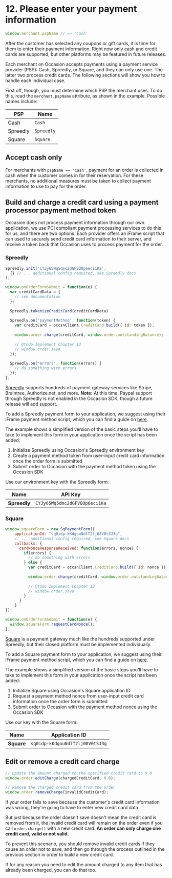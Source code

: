 # 12. Please enter your payment information

```javascript
window.merchant.pspName // => 'Cash'
```

After the customer has selected any coupons or gift cards, it is time for them to enter their payment information.
Right now only cash and credit cards are supported, but other platforms may be featured in future releases.

Each merchant on Occasion accepts payments using a payment service provider (PSP): Cash, Spreedly, or Square, and they can only use one. The latter two process credit cards. The following
sections will show you how to handle each individual case.

First off, though, you must determine which PSP the merchant uses. To do this, read the `merchant.pspName` attribute, as shown in the example.
Possible names include:

PSP | Name
---- | -------
Cash | `Cash`
Spreedly | `Spreedly`
Square | `Square`

## Accept cash only

For merchants with `pspName == 'Cash'`, payment for an order is collected in cash when the customer
comes in for their reservation. For these merchants, no additional
measures must be taken to collect payment information to use to pay for the order.

## Build and charge a credit card using a payment processor payment method token

Occasion does not process payment information through our own application, we use PCI compliant 
payment processing services to do this for us, and there are two options. Each provider offers an iFrame script that can
used to securely send credit card information to their server, and receive a token back that Occasion uses to process
payment for the order.

### Spreedly

```javascript
Spreedly.init('CYJy65Wq5dmc2dGFVQOp6eci1Ka',
  {} // ... additional config required, see Spreedly docs
);

window.onOrderFormSubmit = function(e) {
  var creditCardData = {
    // see documentation
  };
  
  Spreedly.tokenizeCreditCard(creditCardData)
  
  Spreedly.on('paymentMethod', function(token) {
    var creditCard = occsnClient.CreditCard.build({ id: token });
    
    window.order.charge(creditCard, window.order.outstandingBalance);
    
    // @todo Implement Chapter 13
    // window.order.save
  });
  
  Spreedly.on('errors', function(errors) {
    // do something with errors
  });
};
```

[Spreedly](https://www.spreedly.com/) supports hundreds of payment gateway services like Stripe, Braintree, Authorize.net, and more.
**Note:** At this time, Paypal support through Spreedly is not enabled in the Occasion SDK, though a future release will add support.

To add a Spreedly payment form to your application, we suggest using their iFrame payment method script, which you can find a guide
on [here](https://docs.spreedly.com/guides/adding-payment-methods/iframe/).

The example shows a simplified version of the basic steps you'll have to take to implement this form in your application once the script has been added:

1. Initialize Spreedly using Occasion's Spreedly environment key
2. Create a payment method token from user-input credit card information once the order form is submitted
3. Submit order to Occasion with the payment method token using the Occasion SDK

Use our environment key with the Spreedly form:

Name | API Key
--------- |  -----------
**Spreedly** | `CYJy65Wq5dmc2dGFVQOp6eci1Ka`

### Square

```javascript
window.squareForm = new SqPaymentForm({
    applicationId: "sq0idp-kKdgouNdlT2lj08V0tSJ3g",
    // ... additional config required, see Square docs
    callbacks: {
      cardNonceResponseReceived: function(errors, nonce) {
        if(errors) {
          // do something with errors
        } else {
          var creditCard = occsnClient.CreditCard.build({ id: nonce });
              
          window.order.charge(creditCard, window.order.outstandingBalance);
          
          // @todo Implement Chapter 13
          // window.order.save
        }
      }
    }
});

window.onOrderFormSubmit = function(e) {
  window.squareForm.requestCardNonce();
};
```

[Square](https://squareup.com/) is a payment gateway much like the hundreds supported under Spreedly, but their closed platform must be implemented
individually.

To add a Square payment form to your application, we suggest using their iFrame payment method script, which you can find a guide
on [here](https://docs.connect.squareup.com/articles/adding-payment-form).

The example shows a simplified version of the basic steps you'll have to take to implement this form in your application once the script has been added:

1. Initialize Square using Occasion's Square application ID
2. Request a payment method nonce from user-input credit card information once the order form is submitted
3. Submit order to Occasion with the payment method nonce using the Occasion SDK

Use our key with the Square form:

Name | Application ID
--------- |  -----------
**Square** | `sq0idp-kKdgouNdlT2lj08V0tSJ3g`

## Edit or remove a credit card charge

```javascript
// Update the amount charged to the specified credit card to 9.0
window.order.editCharge(chargedCreditCard, 9.0);

// Remove the charged credit card from the order
window.order.removeCharge(invalidCreditCard);
```

If your order fails to save because the customer's credit card information was wrong, they're going to have to enter new credit card data.

But just because the order doesn't save doesn't mean the credit card is removed from it, the invalid credit card will remain on the order
even if you call `order.charge()` with a new credit card. **An order can only charge one credit card, valid or not valid.**

To prevent this scenario, you should remove invalid credit cards if they cause an order not to save, and then go through the process outlined
in the previous section in order to build a new credit card. 

If for any reason you need to edit the amount charged to any item that has already been charged, you can do that too.